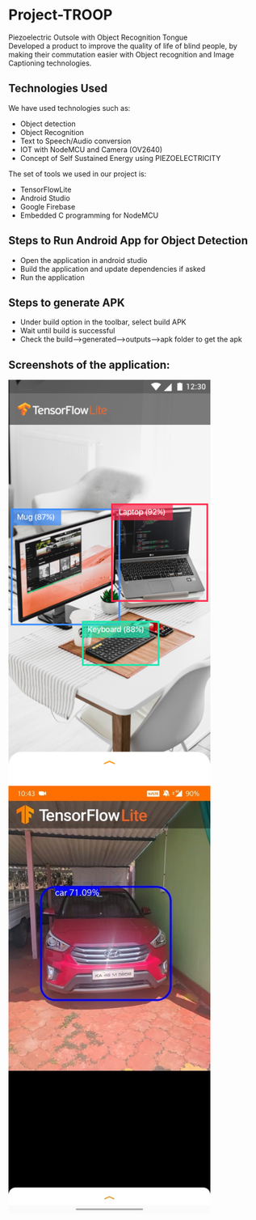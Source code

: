 # Project-TROOP
Piezoelectric Outsole with Object Recognition Tongue  
Developed a product to improve the quality of life of blind people, by making their commutation easier with
Object recognition and Image Captioning technologies.

## Technologies Used
We have used technologies such as:
* Object detection 
* Object Recognition
* Text to Speech/Audio conversion
* IOT with NodeMCU and Camera (OV2640)
* Concept of Self Sustained Energy using PIEZOELECTRICITY

The set of tools we used in our project is:
* TensorFlowLite
* Android Studio
* Google Firebase
* Embedded C programming for NodeMCU

## Steps to Run Android App for Object Detection

* Open the application in android studio
* Build the application and update dependencies if asked
* Run the application

## Steps to generate APK

* Under build option in the toolbar, select build APK
* Wait until build is successful
* Check the build-->generated-->outputs-->apk folder to get the apk

## Screenshots of the application:
<img src="https://github.com/nishchaljs/Project-TROOP/blob/master/screenshot/OD_Android_1.png" width="400"/>
<img src="https://github.com/nishchaljs/Project-TROOP/blob/master/Screenshots/1.jpg" width="400"/>
